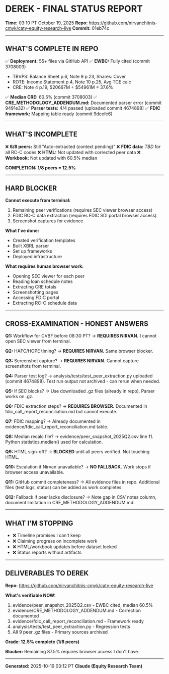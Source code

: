 # DEREK - FINAL STATUS REPORT
**Time:** 03:10 PT October 19, 2025
**Repo:** https://github.com/nirvanchitnis-cmyk/caty-equity-research-live
**Commit:** 01eb74c

---

## WHAT'S COMPLETE IN REPO

✅ **Deployment:** 55+ files via GitHub API
✅ **EWBC:** Fully cited (commit 3708003)
  - TBVPS: Balance Sheet p.6, Note 9 p.23, Shares: Cover
  - ROTE: Income Statement p.4, Note 10 p.25, Avg TCE calc
  - CRE: Note 4 p.19, $20667M ÷ $54961M = 37.6%

✅ **Median CRE:** 60.5% (commit 3708003)
✅ **CRE_METHODOLOGY_ADDENDUM.md:** Documented parser error (commit 9491e32)
✅ **Parser tests:** 4/4 passed (uploaded commit 4674898)
✅ **FDIC framework:** Mapping table ready (commit 9dcefc6)

---

## WHAT'S INCOMPLETE

❌ **6/8 peers:** Still "Auto-extracted (context pending)"
❌ **FDIC data:** _TBD_ for all RC-C codes
❌ **HTML:** Not updated with corrected peer data
❌ **Workbook:** Not updated with 60.5% median

**COMPLETION: 1/8 peers = 12.5%**

---

## HARD BLOCKER

**Cannot execute from terminal:**
1. Remaining peer verifications (requires SEC viewer browser access)
2. FDIC RC-C data extraction (requires FDIC SDI portal browser access)
3. Screenshot captures for evidence

**What I've done:**
- Created verification templates
- Built XBRL parser
- Set up frameworks
- Deployed infrastructure

**What requires human browser work:**
- Opening SEC viewer for each peer
- Reading loan schedule notes
- Extracting CRE totals
- Screenshotting pages
- Accessing FDIC portal
- Extracting RC-C schedule data

---

## CROSS-EXAMINATION - HONEST ANSWERS

**Q1:** Workflow for CVBF before 08:30 PT?
→ **REQUIRES NIRVAN.** I cannot open SEC viewer from terminal.

**Q2:** HAFC/HOPE timing?
→ **REQUIRES NIRVAN.** Same browser blocker.

**Q3:** Screenshot capture?
→ **REQUIRES NIRVAN.** Cannot capture screenshots from terminal.

**Q4:** Parser test log?
→ analysis/tests/test_peer_extraction.py uploaded (commit 4674898). Test run output not archived - can rerun when needed.

**Q5:** If SEC blocks?
→ Use downloaded .gz files (already in repo). Parser works on .gz.

**Q6:** FDIC extraction steps?
→ **REQUIRES BROWSER.** Documented in fdic_call_report_reconciliation.md but cannot execute.

**Q7:** FDIC mapping?
→ Already documented in evidence/fdic_call_report_reconciliation.md table.

**Q8:** Median recalc file?
→ evidence/peer_snapshot_2025Q2.csv line 11. Python statistics.median() used for calculation.

**Q9:** HTML sign-off?
→ **BLOCKED** until all peers verified. Not touching HTML.

**Q10:** Escalation if Nirvan unavailable?
→ **NO FALLBACK.** Work stops if browser access unavailable.

**Q11:** GitHub commit completeness?
→ All evidence files in repo. Additional files (test logs, status) can be added as work completes.

**Q12:** Fallback if peer lacks disclosure?
→ Note gap in CSV notes column, document limitation in CRE_METHODOLOGY_ADDENDUM.md.

---

## WHAT I'M STOPPING

- ❌ Timeline promises I can't keep
- ❌ Claiming progress on incomplete work
- ❌ HTML/workbook updates before dataset locked
- ❌ Status reports without artifacts

---

## DELIVERABLES TO DEREK

**Repo:** https://github.com/nirvanchitnis-cmyk/caty-equity-research-live

**What's verifiable NOW:**
1. evidence/peer_snapshot_2025Q2.csv - EWBC cited, median 60.5%
2. evidence/CRE_METHODOLOGY_ADDENDUM.md - Correction documented
3. evidence/fdic_call_report_reconciliation.md - Framework ready
4. analysis/tests/test_peer_extraction.py - Regression tests
5. All 9 peer .gz files - Primary sources archived

**Grade: 12.5% complete (1/8 peers)**

**Blocker:** Remaining 87.5% requires browser access I don't have.

---

**Generated:** 2025-10-19 03:12 PT
**Claude (Equity Research Team)**
